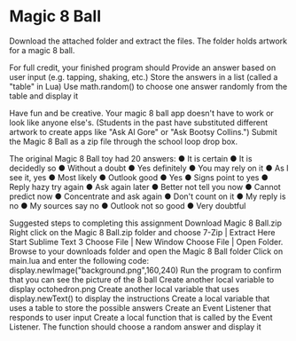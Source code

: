 Magic 8 Ball
============
Download the attached folder and extract the files. The folder holds artwork for a magic 8 ball.
 
For full credit, your finished program should
Provide an answer based on user input (e.g. tapping, shaking, etc.)
Store the answers in a list (called a "table" in Lua)
Use math.random() to choose one answer randomly from the table and display it
 
Have fun and be creative. Your magic 8 ball app doesn't have to work or look like anyone else's. (Students in the past have substituted different artwork to create apps like "Ask Al Gore" or "Ask Bootsy Collins.") Submit the Magic 8 Ball as a zip file through the school loop drop box.
 
The original Magic 8 Ball toy had 20 answers:
● It is certain
● It is decidedly so
● Without a doubt
● Yes definitely
● You may rely on it
● As I see it, yes
● Most likely
● Outlook good
● Yes
● Signs point to yes
● Reply hazy try again
● Ask again later
● Better not tell you now
● Cannot predict now
● Concentrate and ask again
● Don't count on it
● My reply is no
● My sources say no
● Outlook not so good
● Very doubtful
 
Suggested steps to completing this assignment
Download Magic 8 Ball.zip
Right click on the Magic 8 Ball.zip folder and choose 7-Zip | Extract Here
Start Sublime Text 3
Choose File | New Window
Choose File | Open Folder. 
Browse to your downloads folder and open the Magic 8 Ball folder
Click on main.lua and enter the following code: display.newImage("background.png",160,240)
Run the program to confirm that you can see the picture of the 8 ball
Create another local variable to display octohedron.png
Create another local variable that uses display.newText() to display the instructions
Create a local variable that uses a table to store the possible answers
Create an Event Listener that responds to user input
Create a local function that is called by the Event Listener. The function should choose a random answer and display it
